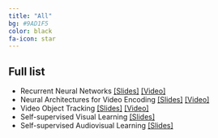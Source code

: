 ```yaml
---
title: "All"
bg: #9AD1F5
color: black
fa-icon: star
---
```


## Full list

- Recurrent Neural Networks [[Slides]][mcv2020-rnn-slides] [[Video]][mcv2020-rnn-video]
- Neural Architectures for Video Encoding [[Slides]][mcv2020-architectures-slides] [[Video]][mcv2020-architectures-video]
- Video Object Tracking [[Slides]][mcv2020-vot-slides] [[Video]][mcv2020-vot-video]
- Self-supervised Visual Learning [[Slides]][mcv2020-self-slides]
- Self-supervised Audiovisual Learning [[Slides]][mcv2002-selfav-slides]

[mcv2020-rnn-slides]: https://www.slideshare.net/xavigiro/recurrent-neural-networks-rnn-xavier-giro-upc-telecombcn-barcelona-2020
[mcv2020-rnn-video]: https://youtu.be/C0je4a2XWdo

[mcv2020-architectures-slides]: https://www.slideshare.net/xavigiro/neural-architectures-for-video-encoding
[mcv2020-architectures-video]: https://youtu.be/uddedoDHGis

[mcv2020-vot-slides]: https://www.slideshare.net/xavigiro/deep-video-object-tracking-2020-xavier-giro-upc-barcelona-2020
[mcv2020-vot-video]: https://www.youtube.com/watch?v=jXINWvB7d7E

[mcv2020-self-slides]: https://www.slideshare.net/xavigiro/selfsupervised-visual-learning-2020-xavier-giroinieto-upc-barcelona

[mcv2002-selfav-slides]: https://www.slideshare.net/xavigiro/selfsupervised-audiovisual-learning-2020-xavier-giroinieto-upc-telecombcn-barcelona
